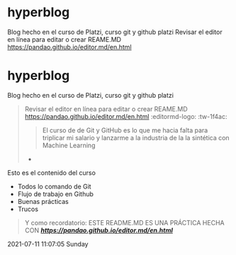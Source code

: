 # hyperblog
Blog hecho en el curso de Platzi, curso git y github platzi
Revisar el editor en línea para editar o crear REAME.MD https://pandao.github.io/editor.md/en.html




# hyperblog
Blog hecho en el curso de Platzi, curso git y github platzi
>Revisar el editor en línea para editar o crear REAME.MD https://pandao.github.io/editor.md/en.html  :editormd-logo:   :tw-1f4ac:
>>El curso de de Git y GitHub es lo que me hacia falta para triplicar mi salario y lanzarme a la industria de la la sintética con Machine Learning
>- 

Esto es el contenido del curso
* Todos lo comando de Git
* Flujo de trabajo en Github
* Buenas prácticas
* Trucos

>Y como recordatorio: ESTE README.MD ES UNA PRÁCTICA HECHA CON  ***https://pandao.github.io/editor.md/en.html***

2021-07-11 11:07:05 Sunday